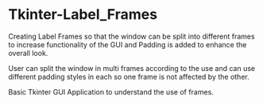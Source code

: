 # Tkinter-Label_Frames
Creating Label Frames so that the window can be split into different frames to increase functionality of the GUI and Padding is added to enhance the overall look.

User can split the window in multi frames according to the use and can use different padding styles in each so one frame is not affected by the other.

Basic Tkinter GUI Application to understand the use of frames.
